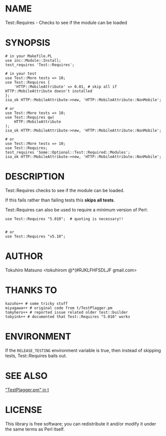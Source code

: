 # NAME

Test::Requires - Checks to see if the module can be loaded

# SYNOPSIS

    # in your Makefile.PL
    use inc::Module::Install;
    test_requires 'Test::Requires';

    # in your test
    use Test::More tests => 10;
    use Test::Requires {
        'HTTP::MobileAttribute' => 0.01, # skip all if HTTP::MobileAttribute doesn't installed
    };
    isa_ok HTTP::MobileAttribute->new, 'HTTP::MobileAttribute::NonMobile';

    # or
    use Test::More tests => 10;
    use Test::Requires qw( 
        HTTP::MobileAttribute
    );
    isa_ok HTTP::MobileAttribute->new, 'HTTP::MobileAttribute::NonMobile';

    # or
    use Test::More tests => 10;
    use Test::Requires;
    test_requires 'Some::Optional::Test::Required::Modules';
    isa_ok HTTP::MobileAttribute->new, 'HTTP::MobileAttribute::NonMobile';

# DESCRIPTION

Test::Requires checks to see if the module can be loaded.

If this fails rather than failing tests this __skips all tests__.

Test::Requires can also be used to require a minimum version of Perl:

    use Test::Requires "5.010";  # quoting is necessary!!
    

    # or
    use Test::Requires "v5.10";

# AUTHOR

Tokuhiro Matsuno <tokuhirom @\*(\#RJKLFHFSDLJF gmail.com>

# THANKS TO

    kazuho++ # some tricky stuff
    miyagawa++ # original code from t/TestPlagger.pm
    tomyhero++ # reported issue related older test::builder
    tobyink++ # documented that Test::Requires "5.010" works

# ENVIRONMENT

If the `RELEASE_TESTING` environment variable is true, then instead
of skipping tests, Test::Requires bails out.

# SEE ALSO

["TestPlagger.pm" in t](http://search.cpan.org/perldoc?t#TestPlagger.pm)

# LICENSE

This library is free software; you can redistribute it and/or modify
it under the same terms as Perl itself.
